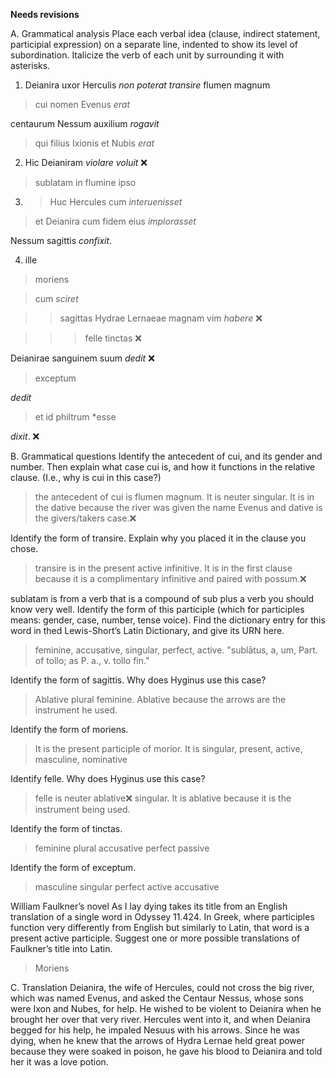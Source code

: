 **Needs revisions**

A. Grammatical analysis
Place each verbal idea (clause, indirect statement, participial expression) on a separate line, indented to show its level of subordination. Italicize the verb of each unit by surrounding it with asterisks. 

1. Deianira uxor Herculis *non poterat transire* flumen magnum

> cui nomen Evenus *erat*

centaurum Nessum auxilium *rogavit*

> qui filius Ixionis et Nubis *erat*

2. Hic Deianiram *violare voluit*  ❌

> sublatam in flumine ipso 

3. > Huc Hercules cum *interuenisset*  

> et Deianira cum fidem eius *implorasset*

Nessum sagittis *confixit*.

4. ille 

> moriens 

> cum *sciret* 

>> sagittas Hydrae Lernaeae magnam vim *habere* ❌

>>> felle tinctas  ❌

Deianirae sanguinem suum *dedit*  ❌

> exceptum

*dedit*

> et id philtrum *esse 

*dixit*. ❌


B. Grammatical questions
Identify the antecedent of cui, and its gender and number. Then explain what case cui is, and how it functions in the relative clause. (I.e., why is cui in this case?)
> the antecedent of cui is flumen magnum. It is neuter singular. It is in the dative because the river was given the name Evenus and dative is the givers/takers case.❌

Identify the form of transire. Explain why you placed it in the clause you chose.
> transire is in the present active infinitive. It is in the first clause because it is a complimentary infinitive and paired with possum.❌

sublatam is from a verb that is a compound of sub plus a verb you should know very well. Identify the form of this participle 
(which for participles means: gender, case, number, tense voice). Find the dictionary entry for this word in thed Lewis-Short’s Latin Dictionary, and give its URN here.
> feminine, accusative, singular, perfect, active. "sublātus, a, um, Part. of tollo; as P. a., v. tollo fin."

Identify the form of sagittis. Why does Hyginus use this case?
> Ablative plural feminine. Ablative because the arrows are the instrument he used.

Identify the form of moriens. 
> It is the present participle of morior. It is singular, present, active, masculine, nominative

Identify felle. Why does Hyginus use this case?
> felle is neuter ablative❌ singular. It is ablative because it is the instrument being used. 

Identify the form of tinctas.
> feminine plural accusative perfect passive 

Identify the form of exceptum.
> masculine singular perfect active accusative

William Faulkner’s novel As I lay dying takes its title from an English translation of a single word in Odyssey 11.424. 
In Greek, where participles function very differently from English but similarly to Latin, that word is a present active participle. 
Suggest one or more possible translations of Faulkner’s title into Latin.
> Moriens 

C. Translation
Deianira, the wife of Hercules, could not cross the big river, which was named Evenus, and asked the Centaur Nessus, whose sons were Ixon and Nubes, for help. 
He wished to be violent to Deianira when he brought her over that very river. 
Hercules went into it, and when Deianira begged for his help, he impaled Nesuus with his arrows. 
Since he was dying, when he knew that the arrows of Hydra Lernae held great power because they were soaked in poison, he gave his blood to Deianira and told her it was a love potion.
